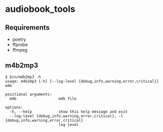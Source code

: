 # audiobook_tools

## Requirements

- poetry
- ffprobe
- ffmpeg

## m4b2mp3
```console
$ bin/m4b2mp3 -h
usage: m4b2mp3 [-h] [--log-level {debug,info,warning,error,critical}] m4b

positional arguments:
  m4b                   m4b file

options:
  -h, --help            show this help message and exit
  --log-level {debug,info,warning,error,critical}, -l {debug,info,warning,error,critical}
                        log level
```
